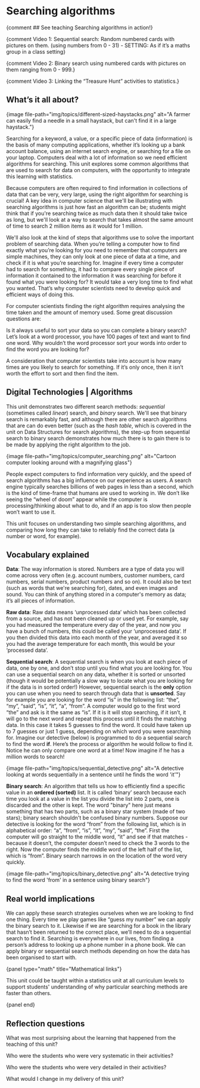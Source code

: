 # Searching algorithms

{comment ## See teaching Searching algorithms in action!}

{comment Video 1: Sequential search: Random numbered cards with pictures on them. (using numbers from 0 - 31) - SETTING: As if it’s a maths group in a class setting}

{comment Video 2: Binary search using numbered cards with pictures on them ranging from 0 - 999.}

{comment Video 3: Linking the “Treasure Hunt” activities to statistics.}

## What’s it all about?

{image file-path="img/topics/different-sized-haystacks.png" alt="A farmer can easily find a needle in a small haystack, but can't find it in a large haystack."}

Searching for a keyword, a value, or a specific piece of data (information) is the basis of many computing applications, whether it’s looking up a bank account balance, using an internet search engine, or searching for a file on your laptop.
Computers deal with a lot of information so we need efficient algorithms for searching.
This unit explores some common algorithms that are used to search for data on computers, with the opportunity to integrate this learning with statistics.

Because computers are often required to find information in collections of data that can be very, very large, using the right algorithm for searching is crucial!
A key idea in computer science that we'll be illustrating with searching algorithms is just how fast an algorithm can be; students might think that if you're searching twice as much data then it should take twice as long, but we'll look at a way to search that takes almost the same amount of time to search 2 million items as it would for 1 million.

We'll also look at the kind of steps that algorithms use to solve the important problem of searching data.
When you’re telling a computer how to find exactly what you’re looking for you need to remember that computers are simple machines, they can only look at one piece of data at a time, and check if it is what you’re searching for.
Imagine if every time a computer had to search for something, it had to compare every single piece of information it contained to the information it was searching for before it found what you were looking for? It would take a very long time to find what you wanted.
That’s why computer scientists need to develop quick and efficient ways of doing this.

For computer scientists finding the right algorithm requires analysing the time taken and the amount of memory used.
Some great discussion questions are:

Is it always useful to sort your data so you can complete a binary search?
Let’s look at a word processor, you have 100 pages of text and want to find one word.
Why wouldn’t the word processor sort your words into order to find the word you are looking for?

A consideration that computer scientists take into account is how many times are you likely to search for something.
If it’s only once, then it isn’t worth the effort to sort and then find the item.

## Digital Technologies | Algorithms

This unit demonstrates two different search methods: _sequential_ (sometimes called _linear_) search, and _binary_ search.
We'll see that binary search is remarkably fast, and although there are other search algorithms that are can do even better (such as the _hash table_, which is covered in the unit on Data Structures for search algorithms), the step-up from sequential search to binary search demonstrates how much there is to gain there is to be made by applying the right algorithm to the job.

{image file-path="img/topics/computer_searching.png" alt="Cartoon computer looking around with a magnifying glass"}

People expect computers to find information very quickly, and the speed of search algorithms has a big influence on our experience as users.
A search engine typically searches billions of web pages in less than a second, which is the kind of time-frame that humans are used to working in.
We don’t like seeing the “wheel of doom” appear while the computer is processing/thinking about what to do, and if an app is too slow then people won’t want to use it.

This unit focuses on understanding two simple searching algorithms, and comparing how long they can take to reliably find the correct data (a number or word, for example).

## Vocabulary explained

**Data**: The way information is stored.
Numbers are a type of data you will come across very often (e.g. account numbers, customer numbers, card numbers, serial numbers, product numbers and so on).
It could also be text (such as words that we're searching for), dates, and even images and sound.
You can think of anything stored in a computer's memory as data; it’s all pieces of information.

**Raw data**: Raw data means ‘unprocessed data’ which has been collected from a source, and has not been cleaned up or used yet.
For example, say you had measured the temperature every day of the year, and now you have a bunch of numbers, this could be called your ‘unprocessed data’.
If you then divided this data into each month of the year, and averaged it so you had the average temperature for each month, this would be your ‘processed data’.

**Sequential search**: A sequential search is when you look at each piece of data, one by one, and don’t stop until you find what you are looking for.
You can use a sequential search on any data, whether it is sorted or unsorted (though it would be potentially a slow way to locate what you are looking for if the data is in sorted order!)
However, sequential search is the **only** option you can use when you need to search through data that is **unsorted**.
Say for example you are looking for the word “is” in the following list: “the”, “my”, “said”, “is”, “it”, “a”, “from”.
A computer would go to the first word “the” and ask is it the same as “is”.
If it is it will stop searching, if it isn’t, it will go to the next word and repeat this process until it finds the matching data.
In this case it takes 5 guesses to find the word.
It could have taken up to 7 guesses or just 1 guess, depending on which word you were searching for.
Imagine our detective (below) is programmed to do a sequential search to find the word **if**. Here’s the process or algorithm he would follow to find it.
Notice he can only compare one word at a time!
Now imagine if he has a million words to search!

{image file-path="img/topics/sequential_detective.png" alt="A detective looking at words sequentially in a sentence until he finds the word 'it'"}

**Binary search**: An algorithm that tells us how to efficiently find a specific value in an **ordered (sorted)** list.
It is called ‘binary’ search because each time you look at a value in the list you divide the list into 2 parts, one is discarded and the other is kept.
The word "binary" here just means something that has two parts, such as a binary star system (made of two stars); binary search shouldn't be confused binary numbers.
Suppose our detective is looking for the word “from” from the following list, which is in alphabetical order: “a”, “from”, “is”, “it”, “my”, “said”, “the”.
First the computer will go straight to the middle word, “it”  and see if that matches - because it doesn’t, the computer doesn’t need to check the 3 words to the right.
Now the computer finds the middle word of the left half of the list, which is “from”.
Binary search narrows in on the location of the word very quickly.

{image file-path="img/topics/binary_detective.png" alt="A detective trying to find the word 'from' in a sentence using binary search"}

## Real world implications

We can apply these search strategies ourselves when we are looking to find one thing.
Every time we play games like “guess my number” we can apply the binary search to it.
Likewise if we are searching for a book in the library that hasn’t been returned to the correct place, we’ll need to do a sequential search to find it.
Searching is everywhere in our lives, from finding a person’s address to looking up a phone number in a phone book.
We can apply binary or sequential search methods depending on how the data has been organised to start with.

{panel type="math" title="Mathematical links"}

This unit could be taught within a statistics unit at all curriculum levels to support students' understanding of why particular searching methods are faster than others.

{panel end}

## Reflection questions

What was most surprising about the learning that happened from the teaching of this unit?


Who were the students who were very systematic in their activities?


Who were the students who were very detailed in their activities?


What would I change in my delivery of this unit?
